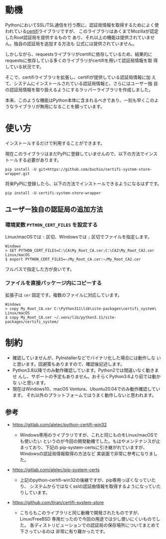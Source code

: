 # 動機

PythonにおいてSSL/TSL通信を行う際に、認証局情報を取得するためによく使
われている[certifi](https://pypi.org/project/certifi/)ライブラリですが、
このライブラリはあくまでMozillaが認定したRoot認証局を提供するもので
あり、それ以上の機能は提供されていません。独自の認証局を追加する方法も
公式には提供されていません。

しかしながら、requestsライブラリがcertifiに依存しているため、結果的に
requestsに依存している多くのライブラリがcertifiを用いて認証局情報を取
得している状況です。

そこで、certifiライブラリを拡張し、certifiが提供している認証局情報に加
えて、システムにインストールされている認証局情報と、さらにはユーザー独
自の認証局情報を取り扱えるようにするラッパーライブラリを作成しました。

本来、このような機能はPython本体に含まれるべきであり、一刻も早くこのよ
うなライブラリが無用になることを願っています。

# 使い方

インストールするだけで利用することができます。

現在このライブラリはまだPyPIに登録していませんので、以下の方法でインス
トールする必要があります。


    pip install -U git+https://github.com/buchio/certifi-system-store-wrapper.git


将来PyPIに登録したら、以下の方法でインストールできるようになるはずです。


    pip install -U certifi-system-store-wrapper

## ユーザー独自の認証局の追加方法

### 環境変数 `PYTHON_CERT_FILES` を設定する

Linux/macOSでは `:` 区切、Windowsでは `;` 区切でファイルを指定します。

    Windows
    > SET PYTHON_CERT_FILES=C:\CA\My_Root_CA.cer;C:\CA2\My_Root_CA2.cer
    Linux/macOS
    $ export PYTHON_CERT_FILES=~/My_Root_CA.cer:~/My_Root_CA2.cer


フルパスで指定した方が良いです。

### ファイルを直接パッケージ内にコピーする

拡張子は `cer` 固定です。複数のファイルに対応しています。

    Windows
    > copy My_Root_CA.cer C:\Python311\lib\site-packages\certifi_system\
    Linux/macOS
    $ copy My_Root_CA.cer ~/.venv/lib/python3.11/site-packages/certifi_system/


# 制約

- 確認していませんが、PyInstallerなどでバイナリ化した場合には動作しな
  いと思います。回避策もありますので、確認後記述します。
- Python3.8以降でのみ動作確認しています。Python2では間違いなく動きませ
  んし、サポートの予定もありません。おそらくPython3.6より前では動かな
  いと思います。
- 現在はWindows10、macOS Ventura、Ubuntu20.04でのみ動作確認しています。
  それ以外のプラットフォームではうまく動作しないと思われます。

## 参考
- https://gitlab.com/alelec/python-certifi-win32
  - Windows専用のライブラリですが、これと同じものをLinux/macOSでも使いたい
    というのが今回の開発動機でした。もはやメンテナンスが止まっており、下記の
    pip-system-certsに引き継がれていますが、Windowsの認証局情報取得の方法など
    実装面で非常に参考になりました。

- https://gitlab.com/alelec/pip-system-certs
  - 上記のpython-certifi-win32の後継ですが、pip専用っぽくなっていたり、
    システムからではなくsslの認証曲情報を取得するようになっていたりしています。

- https://github.com/tiran/certifi-system-store
  - こちらもこのライブラリと同じ動機で開発されたものですが、Linux/FreeBSD
    専用だったので今回の用途では少し使いにくいものでした。
    各ディストリビューションでの認証局の保存場所についてまとめて下さっているのは
    非常に有り難かったです。
